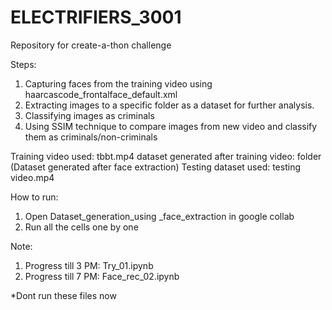 # ELECTRIFIERS_3001
Repository for create-a-thon challenge

Steps:
1) Capturing faces from the training video using haarcascode_frontalface_default.xml
2) Extracting images to a specific folder as a dataset for further analysis.
3) Classifying images as criminals
4) Using SSIM technique to compare images from new video and classify them as criminals/non-criminals

Training video used: tbbt.mp4
dataset generated after training video: folder (Dataset generated after face extraction)
Testing dataset used: testing video.mp4

How to run:
1) Open Dataset_generation_using _face_extraction in google collab
2) Run all the cells one by one

Note:
1) Progress till 3 PM: Try_01.ipynb
2) Progress till 7 PM: Face_rec_02.ipynb

*Dont run these files now
